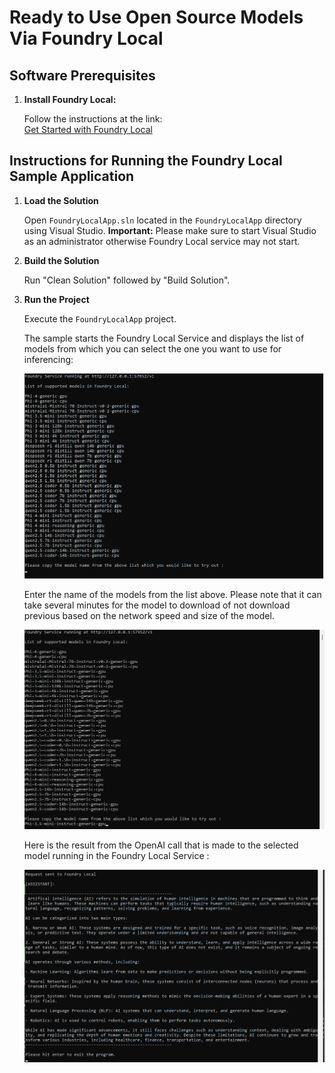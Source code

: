 # Ready to Use Open Source Models Via Foundry Local

## Software Prerequisites

1. **Install Foundry Local:**  

   Follow the instructions at the link:  
   [Get Started with Foundry Local](https://learn.microsoft.com/en-us/azure/ai-foundry/foundry-local/get-started)


## Instructions for Running the Foundry Local Sample Application

1. **Load the Solution**  

   Open `FoundryLocalApp.sln` located in the `FoundryLocalApp` directory using Visual Studio. **Important:** Please make sure to start Visual Studio as an administrator otherwise
   Foundry Local service may not start.

2. **Build the Solution**  

   Run "Clean Solution" followed by "Build Solution".

3. **Run the Project**  

   Execute the `FoundryLocalApp` project.
   
   The sample starts the Foundry Local Service and displays the list of models from which you can select the one you want to use for inferencing:

    ![Select Model](images/list-of-models.png) 

    Enter the name of the models from the list above. Please note that it can take several minutes for the model to download of not download previous based on the
    network speed and size of the model.

    ![Enter Model name in the prompt](images/enter-model-name.png) 

   Here is the result from the OpenAI call that is made to the selected model running in the Foundry Local Service :
   
     ![Inference Result](images/result.png) 